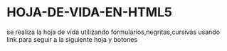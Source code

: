 # HOJA-DE-VIDA-EN-HTML5
se realiza la hoja de vida utilizando formularios,negritas,cursivas usando link para seguir a la siguiente hoja y botones
